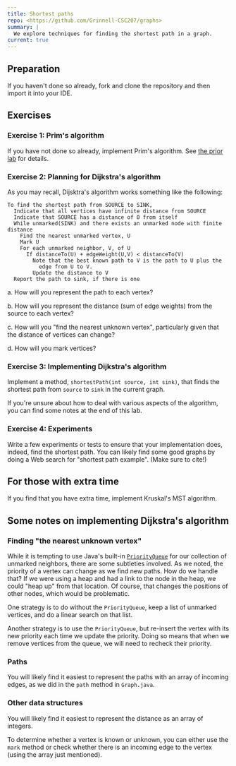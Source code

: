 ```yaml
---
title: Shortest paths
repo: <https://github.com/Grinnell-CSC207/graphs>
summary: |
  We explore techniques for finding the shortest path in a graph.
current: true
---
```

Preparation
-----------

If you haven't done so already, fork and clone the repository and then import it into your IDE.

Exercises
---------

### Exercise 1: Prim's algorithm

If you have not done so already, implement Prim's algorithm.  See [the prior lab](../labs/minimum-spanning-trees) for details.

### Exercise 2: Planning for Dijkstra's algorithm

As you may recall, Dijsktra's algorithm works something like the following:

```text
To find the shortest path from SOURCE to SINK,
  Indicate that all vertices have infinite distance from SOURCE
  Indicate that SOURCE has a distance of 0 from itself
  While unmarked(SINK) and there exists an unmarked node with finite distance
    Find the nearest unmarked vertex, U
    Mark U
    For each unmarked neighbor, V, of U
      If distanceTo(U) + edgeWeight(U,V) < distanceTo(V)
        Note that the best known path to V is the path to U plus the
          edge from U to V.
        Update the distance to V
  Report the path to sink, if there is one
```

a. How will you represent the path to each vertex?

b. How will you represent the distance (sum of edge weights) from the
source to each vertex?

c. How will you "find the nearest unknown vertex", particularly
given that the distance of vertices can change?

d. How will you mark vertices?

### Exercise 3: Implementing Dijkstra's algorithm

Implement a method, `shortestPath(int source, int sink)`, that finds the shortest path from `source` to `sink` in the current graph.

If you're unsure about how to deal with various aspects of the algorithm, you can find some notes at the end of this lab.

### Exercise 4: Experiments

Write a few experiments or tests to ensure that your implementation does, indeed, find the shortest path.  You can likely find some good graphs by doing a Web search for "shortest path example".  (Make sure to cite!)

For those with extra time
-------------------------

If you find that you have extra time, implement Kruskal's MST algorithm.

Some notes on implementing Dijkstra's algorithm
-----------------------------------------------

### Finding "the nearest unknown vertex"

While it is tempting to use Java's built-in
[`PriorityQueue`](https://docs.oracle.com/en/java/javase/11/docs/api/java.base/java/util/PriorityQueue.html)
for our collection of unmarked neighbors, there are some subtleties involved.  As we noted, the priority of a vertex can change as we find new paths.  How do we handle that?  If we were using a heap and had a link to the node in the heap, we could "heap up" from that location.  Of course, that changes the positions of other nodes, which would be problematic.

One strategy is to do without the `PriorityQueue`, keep a list of unmarked vertices, and do a linear search on that list.

Another strategy is to use the `PriorityQueue`, but re-insert the vertex with its new priority each time we update the priority.  Doing so means that when we remove vertices from the queue, we will need to recheck their priority.

### Paths

You will likely find it easiest to represent the paths with an array of incoming edges, as we did in the `path` method in `Graph.java`.

### Other data structures

You will likely find it easiest to represent the distance as an array of integers.

To determine whether a vertex is known or unknown, you can either use the `mark` method or check whether there is an incoming edge to the vertex (using the array just mentioned).
